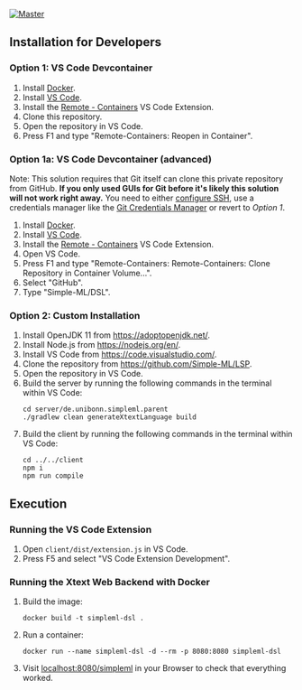 [![Master](https://github.com/Simple-ML/DSL/actions/workflows/master.yml/badge.svg)](https://github.com/Simple-ML/DSL/actions/workflows/master.yml)

## Installation for Developers

### Option 1: VS Code Devcontainer

1. Install [Docker](https://docs.docker.com/get-docker/).
1. Install [VS Code](https://code.visualstudio.com/).
1. Install the [Remote - Containers](https://marketplace.visualstudio.com/items?itemName=ms-vscode-remote.remote-containers) VS Code Extension.
1. Clone this repository.
1. Open the repository in VS Code.
1. Press F1 and type "Remote-Containers: Reopen in Container".

### Option 1a: VS Code Devcontainer (advanced)

Note: This solution requires that Git itself can clone this private repository from GitHub. **If you only used GUIs for Git before it's likely this solution will not work right away.** You need to either [configure SSH](https://docs.github.com/en/github/authenticating-to-github/connecting-to-github-with-ssh), use a credentials manager like the [Git Credentials Manager](https://github.com/microsoft/Git-Credential-Manager-Core) or revert to _Option 1_.

1. Install [Docker](https://docs.docker.com/get-docker/).
1. Install [VS Code](https://code.visualstudio.com/).
1. Install the [Remote - Containers](https://marketplace.visualstudio.com/items?itemName=ms-vscode-remote.remote-containers) VS Code Extension.
1. Open VS Code.
1. Press F1 and type "Remote-Containers: Remote-Containers: Clone Repository in Container Volume...".
1. Select "GitHub".
1. Type "Simple-ML/DSL".

### Option 2: Custom Installation

1. Install OpenJDK 11 from https://adoptopenjdk.net/.
1. Install Node.js from https://nodejs.org/en/.
1. Install VS Code from https://code.visualstudio.com/.
1. Clone the repository from https://github.com/Simple-ML/LSP.
1. Open the repository in VS Code.
1. Build the server by running the following commands in the terminal within VS Code:
    ```shell
    cd server/de.unibonn.simpleml.parent
    ./gradlew clean generateXtextLanguage build
    ```
1. Build the client by running the following commands in the terminal within VS Code:
    ```shell
    cd ../../client
    npm i
    npm run compile
    ```

## Execution

### Running the VS Code Extension

1. Open `client/dist/extension.js` in VS Code.
1. Press F5 and select "VS Code Extension Development".

### Running the Xtext Web Backend with Docker

1. Build the image:
    ```shell
    docker build -t simpleml-dsl .
    ```
1. Run a container:
    ```shell
    docker run --name simpleml-dsl -d --rm -p 8080:8080 simpleml-dsl
    ```
1. Visit [localhost:8080/simpleml](http://localhost:8080/simpleml) in your Browser to check that everything worked.
